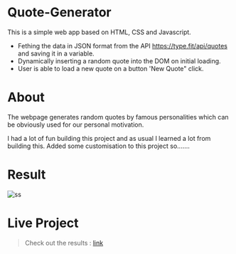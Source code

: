 # Quote-Generator

This is a simple web app based on HTML, CSS and Javascript.

* Fething the data in JSON format from the API https://type.fit/api/quotes and saving it in a variable.
* Dynamically inserting a random quote into the DOM on initial loading.
* User is able to load a new quote on a button 'New Quote" click.

# About

The webpage generates random quotes by famous personalities which can be obviously used for our personal motivation.

I had a lot of fun building this project and as usual I learned a lot from building this. Added some customisation to this project so.......

# Result

![ss](https://user-images.githubusercontent.com/89542129/147369618-1621619a-3100-47f2-b972-6b9f194e75ae.png)

# Live Project

> Check out the results : [link](https://technokrishna.github.io/Quote-Generator-html-css-javascript/ "Link")
